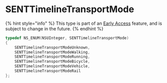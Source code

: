 # SENTTimelineTransportMode

{% hint style="info" %}
This type is part of an [Early Access](../../../appendix/feature-production-readiness.md) feature, and is subject to change in the future.
{% endhint %}

```objectivec
typedef NS_ENUM(NSUInteger, SENTTimelineTransportMode)
{
    SENTTimelineTransportModeUnknown,
    SENTTimelineTransportModeWalking,
    SENTTimelineTransportModeRunning,
    SENTTimelineTransportModeBicycle,
    SENTTimelineTransportModeVehicle,
    SENTTimelineTransportModeRail
};
```
